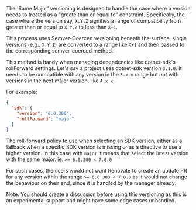 The 'Same Major' versioning is designed to handle the case where a version needs to treated as a "greate than or equal to" constraint.
Specifically, the case where the version say, `X.Y.Z` signifies a range of compatibility from greater than or equal to `X.Y.Z` to less than `X+1`.

This process uses Semver-Coerced versioning beneath the surface, single versions (e.g., `X.Y.Z`) are converted to a range like `X+1` and then passed to the corresponding semver-coerced method.

This method is handy when managing dependencies like dotnet-sdk's rollForward settings.
Let's say a project uses dotnet-sdk version `3.1.0`.
It needs to be compatible with any version in the `3.x.x` range but _not_ with versions in the next major version, like `4.x.x`.

For example:

```json
{
  "sdk": {
    "version": "6.0.300",
    "rollForward": "major"
  }
}
```

The roll-forward policy to use when selecting an SDK version, either as a fallback when a specific SDK version is missing or as a directive to use a higher version. In this case with `major` it means that select the latest version with the same major.
ie. `>= 6.0.300 < 7.0.0`

For such cases, the users would not want Renovate to create an update PR for any version within the range `>= 6.0.300 < 7.0.0` as it would not change the behaviour on their end, since it is handled by the manager already.

Note:
You should create a discussion before using this versioning as this is an experimental support and might have some edge cases unhandled.
